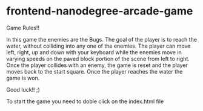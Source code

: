 frontend-nanodegree-arcade-game
===============================

Game Rules!!

In this game the enemies are the Bugs. 
The goal of the player is to reach the water, without colliding into any one of the enemies. 
The player can move left, right, up and down with your keyboard while the enemies move in varying speeds on the paved block portion of the scene from left to right.
Once the player collides with an enemy, the game is reset and the player moves back to the start square.
Once the player reaches the water the game is won.

Good luck!! ;)

To start the game you need to doble click on the index.html file
